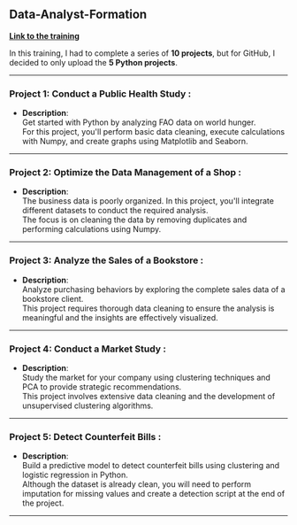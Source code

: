 ## Data-Analyst-Formation

[**Link to the training**](https://openclassrooms.com/fr/paths/324-data-analyst)

In this training, I had to complete a series of **10 projects**, but for GitHub, I decided to only upload the **5 Python projects**.

---

### Project 1: Conduct a Public Health Study :

- **Description**:  
  Get started with Python by analyzing FAO data on world hunger.  
  For this project, you'll perform basic data cleaning, execute calculations with Numpy, and create graphs using Matplotlib and Seaborn.

---

### Project 2: Optimize the Data Management of a Shop :

- **Description**:  
  The business data is poorly organized. In this project, you'll integrate different datasets to conduct the required analysis.  
  The focus is on cleaning the data by removing duplicates and performing calculations using Numpy.

---

### Project 3: Analyze the Sales of a Bookstore :

- **Description**:  
  Analyze purchasing behaviors by exploring the complete sales data of a bookstore client.  
  This project requires thorough data cleaning to ensure the analysis is meaningful and the insights are effectively visualized.

---

### Project 4: Conduct a Market Study :

- **Description**:  
  Study the market for your company using clustering techniques and PCA to provide strategic recommendations.  
  This project involves extensive data cleaning and the development of unsupervised clustering algorithms.

---

### Project 5: Detect Counterfeit Bills :

- **Description**:  
  Build a predictive model to detect counterfeit bills using clustering and logistic regression in Python.  
  Although the dataset is already clean, you will need to perform imputation for missing values and create a detection script at the end of the project.

---
